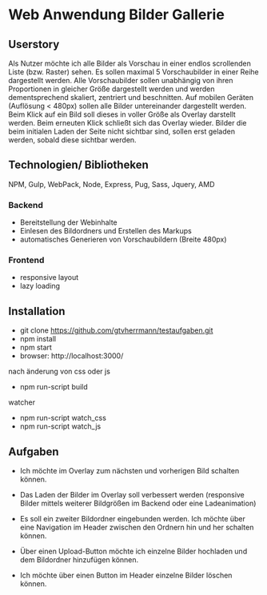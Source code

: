 # Web Anwendung Bilder Gallerie

## Userstory
Als Nutzer möchte ich alle Bilder als Vorschau in einer endlos scrollenden Liste (bzw. Raster) sehen. Es sollen maximal 5 Vorschaubilder in einer Reihe dargestellt werden.
Alle Vorschaubilder sollen unabhängig von ihren Proportionen in gleicher Größe dargestellt werden und werden dementsprechend skaliert, zentriert und beschnitten.
Auf mobilen Geräten (Auflösung < 480px) sollen alle Bilder untereinander dargestellt werden.
Beim Klick auf ein Bild soll dieses in voller Größe als Overlay darstellt werden.
Beim erneuten Klick schließt sich das Overlay wieder.
Bilder die beim initialen Laden der Seite nicht sichtbar sind, sollen erst geladen werden, sobald diese sichtbar werden.

## Technologien/ Bibliotheken
NPM, Gulp, WebPack, Node, Express, Pug, Sass, Jquery, AMD


### Backend
* Bereitstellung der Webinhalte
* Einlesen des Bildordners und Erstellen des Markups
* automatisches Generieren von Vorschaubildern (Breite 480px)

### Frontend
* responsive layout
* lazy loading

## Installation

* git clone https://github.com/gtvherrmann/testaufgaben.git
* npm install
* npm start
* browser: http://localhost:3000/

nach änderung von css oder js
* npm run-script build

watcher
* npm run-script watch_css
* npm run-script watch_js

## Aufgaben

* Ich möchte im Overlay zum nächsten und vorherigen Bild schalten können.

* Das Laden der Bilder im Overlay soll verbessert werden (responsive Bilder mittels weiterer Bildgrößen im Backend oder eine Ladeanimation)

* Es soll ein zweiter Bildordner eingebunden werden. Ich möchte über eine Navigation im Header zwischen den Ordnern hin und her schalten können.

* Über einen Upload-Button möchte ich einzelne Bilder hochladen und dem Bildordner hinzufügen können.

* Ich möchte über einen Button im Header einzelne Bilder löschen können.
